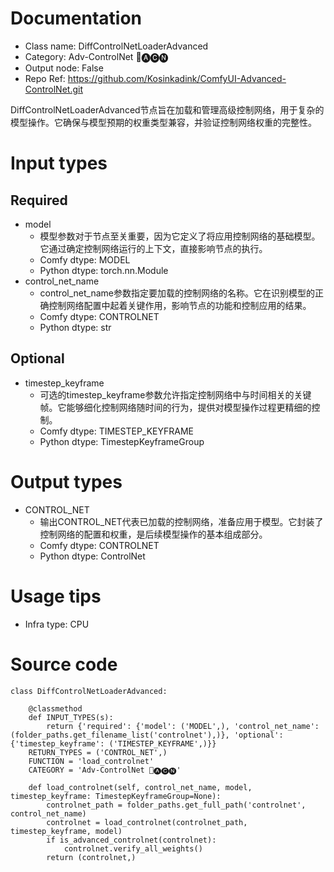 # Documentation
- Class name: DiffControlNetLoaderAdvanced
- Category: Adv-ControlNet 🛂🅐🅒🅝
- Output node: False
- Repo Ref: https://github.com/Kosinkadink/ComfyUI-Advanced-ControlNet.git

DiffControlNetLoaderAdvanced节点旨在加载和管理高级控制网络，用于复杂的模型操作。它确保与模型预期的权重类型兼容，并验证控制网络权重的完整性。

# Input types
## Required
- model
    - 模型参数对于节点至关重要，因为它定义了将应用控制网络的基础模型。它通过确定控制网络运行的上下文，直接影响节点的执行。
    - Comfy dtype: MODEL
    - Python dtype: torch.nn.Module
- control_net_name
    - control_net_name参数指定要加载的控制网络的名称。它在识别模型的正确控制网络配置中起着关键作用，影响节点的功能和控制应用的结果。
    - Comfy dtype: CONTROLNET
    - Python dtype: str
## Optional
- timestep_keyframe
    - 可选的timestep_keyframe参数允许指定控制网络中与时间相关的关键帧。它能够细化控制网络随时间的行为，提供对模型操作过程更精细的控制。
    - Comfy dtype: TIMESTEP_KEYFRAME
    - Python dtype: TimestepKeyframeGroup

# Output types
- CONTROL_NET
    - 输出CONTROL_NET代表已加载的控制网络，准备应用于模型。它封装了控制网络的配置和权重，是后续模型操作的基本组成部分。
    - Comfy dtype: CONTROLNET
    - Python dtype: ControlNet

# Usage tips
- Infra type: CPU

# Source code
```
class DiffControlNetLoaderAdvanced:

    @classmethod
    def INPUT_TYPES(s):
        return {'required': {'model': ('MODEL',), 'control_net_name': (folder_paths.get_filename_list('controlnet'),)}, 'optional': {'timestep_keyframe': ('TIMESTEP_KEYFRAME',)}}
    RETURN_TYPES = ('CONTROL_NET',)
    FUNCTION = 'load_controlnet'
    CATEGORY = 'Adv-ControlNet 🛂🅐🅒🅝'

    def load_controlnet(self, control_net_name, model, timestep_keyframe: TimestepKeyframeGroup=None):
        controlnet_path = folder_paths.get_full_path('controlnet', control_net_name)
        controlnet = load_controlnet(controlnet_path, timestep_keyframe, model)
        if is_advanced_controlnet(controlnet):
            controlnet.verify_all_weights()
        return (controlnet,)
```